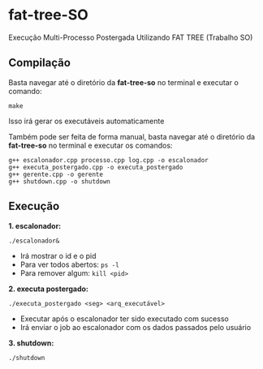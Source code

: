 # fat-tree-SO
Execução Multi-Processo Postergada Utilizando FAT TREE (Trabalho SO)

Compilação
----------
Basta navegar até o diretório da **fat-tree-so** no terminal e executar o comando:
```
make
```
Isso irá gerar os executáveis automaticamente

Também pode ser feita de forma manual, basta navegar até o diretório da **fat-tree-so** no terminal e executar os comandos:
```
g++ escalonador.cpp processo.cpp log.cpp -o escalonador
g++ executa_postergado.cpp -o executa_postergado
g++ gerente.cpp -o gerente
g++ shutdown.cpp -o shutdown
```

Execução
--------
**1. escalonador:**
```
./escalonador&
```
  - Irá mostrar o id e o pid
  - Para ver todos abertos: ```ps -l```
  - Para remover algum: ```kill <pid>```

**2. executa postergado:**
```
./executa_postergado <seg> <arq_executável>
```
  - Executar após o escalonador ter sido executado com sucesso
  - Irá enviar o job ao escalonador com os dados passados pelo usuário

**3. shutdown:**
```
./shutdown
```
